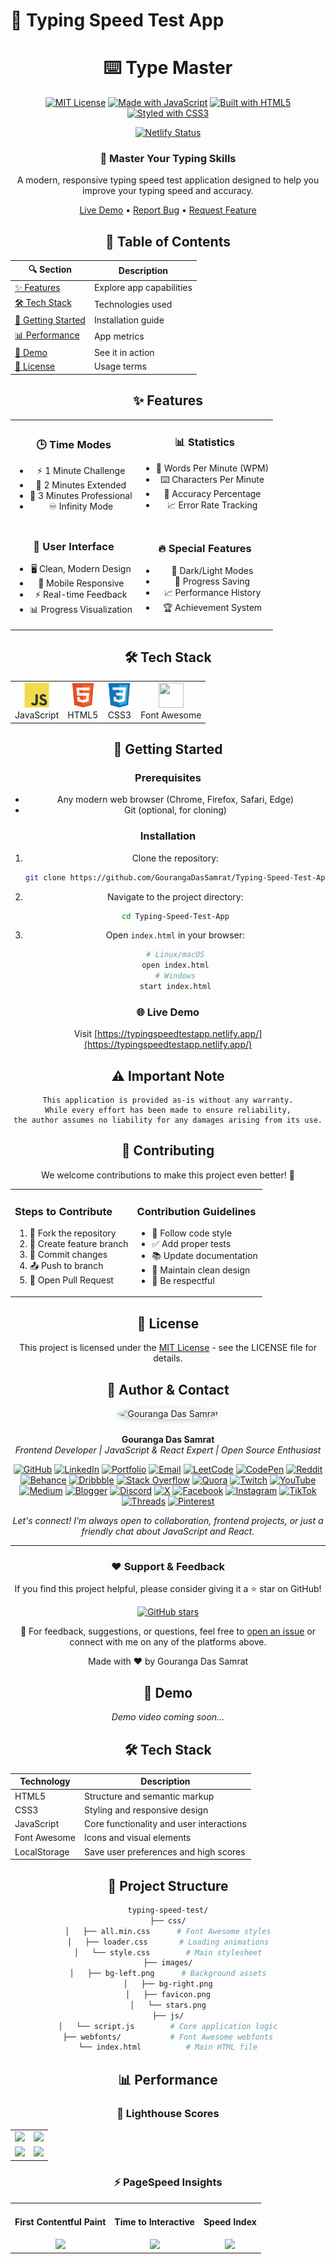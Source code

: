 # 🚀 Typing Speed Test App

<div align="center">

<h1>⌨️ Type Master</h1>

[![MIT License](https://img.shields.io/badge/License-MIT-green.svg?style=for-the-badge)](https://choosealicense.com/licenses/mit/)
[![Made with JavaScript](https://img.shields.io/badge/Made%20with-JavaScript-F7DF1E?style=for-the-badge&logo=javascript&logoColor=black)]()
[![Built with HTML5](https://img.shields.io/badge/Built%20with-HTML5-E34F26?style=for-the-badge&logo=html5&logoColor=white)]()
[![Styled with CSS3](https://img.shields.io/badge/Styled%20with-CSS3-1572B6?style=for-the-badge&logo=css3&logoColor=white)]()

[![Netlify Status](https://api.netlify.com/api/v1/badges/2c45ff27-5bbb-4686-ae28-185a6a86450e/deploy-status)](https://app.netlify.com/sites/typingspeedtestapp/deploys)

### 🎯 Master Your Typing Skills

A modern, responsive typing speed test application designed to help you improve your typing speed and accuracy.

[Live Demo](https://typingspeedtestapp.netlify.app/) • [Report Bug](https://github.com/GourangaDasSamrat/Typing-Speed-Test-App/issues) • [Request Feature](https://github.com/GourangaDasSamrat/Typing-Speed-Test-App/issues)

## 📑 Table of Contents

<div align="center">

| 🔍 Section                              | Description              |
| --------------------------------------- | ------------------------ |
| [✨ Features](#-features)               | Explore app capabilities |
| [🛠️ Tech Stack](#%EF%B8%8F-tech-stack)  | Technologies used        |
| [🚀 Getting Started](#-getting-started) | Installation guide       |
| [📊 Performance](#-performance)         | App metrics              |
| [🎥 Demo](#-demo)                       | See it in action         |
| [📜 License](#-license)                 | Usage terms              |

</div>

## ✨ Features

<div align="center">

<table>
<tr>
<td align="center">
<h3>🕒 Time Modes</h3>

- ⚡ 1 Minute Challenge
- 🏃 2 Minutes Extended
- 🎯 3 Minutes Professional
- ♾️ Infinity Mode
</td>
<td align="center">
<h3>📊 Statistics</h3>

- 📝 Words Per Minute (WPM)
- ⌨️ Characters Per Minute
- 🎯 Accuracy Percentage
- 📈 Error Rate Tracking
</td>
</tr>
<tr>
<td align="center">
<h3>🎨 User Interface</h3>

- 🖥️ Clean, Modern Design
- 📱 Mobile Responsive
- ⚡ Real-time Feedback
- 📊 Progress Visualization
</td>
<td align="center">
<h3>🔥 Special Features</h3>

- 🌙 Dark/Light Modes
- 💾 Progress Saving
- 📈 Performance History
- 🏆 Achievement System
</td>
</tr>
</table>

</div>

## 🛠️ Tech Stack

<div align="center">

<table>
<tr>
<td align="center">
<img src="https://raw.githubusercontent.com/devicons/devicon/master/icons/javascript/javascript-original.svg" width="40" height="40"/><br>
JavaScript
</td>
<td align="center">
<img src="https://raw.githubusercontent.com/devicons/devicon/master/icons/html5/html5-original.svg" width="40" height="40"/><br>
HTML5
</td>
<td align="center">
<img src="https://raw.githubusercontent.com/devicons/devicon/master/icons/css3/css3-original.svg" width="40" height="40"/><br>
CSS3
</td>
<td align="center">
<img src="https://raw.githubusercontent.com/FortAwesome/Font-Awesome/master/svgs/brands/font-awesome.svg" width="40" height="40"/><br>
Font Awesome
</td>
</tr>
</table>

</div>

## 🚀 Getting Started

### Prerequisites

- Any modern web browser (Chrome, Firefox, Safari, Edge)
- Git (optional, for cloning)

### Installation

1. Clone the repository:

   ```bash
   git clone https://github.com/GourangaDasSamrat/Typing-Speed-Test-App.git
   ```

2. Navigate to the project directory:

   ```bash
   cd Typing-Speed-Test-App
   ```

3. Open `index.html` in your browser:
   ```bash
   # Linux/macOS
   open index.html
   # Windows
   start index.html
   ```

### 🌐 Live Demo

Visit [https://typingspeedtestapp.netlify.app/](https://typingspeedtestapp.netlify.app/)

## ⚠️ Important Note

<div align="center">

```
This application is provided as-is without any warranty.
While every effort has been made to ensure reliability,
the author assumes no liability for any damages arising from its use.
```

</div>

## 🤝 Contributing

<div align="center">

We welcome contributions to make this project even better! 🎉

<table>
<tr>
<td>

### Steps to Contribute

1. 🍴 Fork the repository
2. 🔧 Create feature branch
3. 💾 Commit changes
4. 📤 Push to branch
5. 🎯 Open Pull Request

</td>
<td>

### Contribution Guidelines

- 📝 Follow code style
- ✅ Add proper tests
- 📚 Update documentation
- 🎨 Maintain clean design
- 🤝 Be respectful

</td>
</tr>
</table>

</div>

## 📜 License

This project is licensed under the [MIT License](LICENSE) - see the LICENSE file for details.

## 👤 Author & Contact

<p align="center">
  <img src="https://i.postimg.cc/Bnwyx7kh/485760954-644674311798231-1067913994704069438-n.jpg" alt="Gouranga Das Samrat" width="110" style="border-radius:50%;margin-bottom:10px;box-shadow:0 2px 8px #ccc;"/>
</p>

<p align="center">
  <b>Gouranga Das Samrat</b><br>
  <i>Frontend Developer | JavaScript & React Expert | Open Source Enthusiast</i>
</p>

<p align="center">
  <a href="https://github.com/GourangaDasSamrat" title="GitHub"><img src="https://img.shields.io/badge/GitHub-181717?style=for-the-badge&logo=github&logoColor=white" alt="GitHub"></a>
  <a href="https://linkedin.com/in/gouranga-das-samrat" title="LinkedIn"><img src="https://img.shields.io/badge/LinkedIn-0077B5?style=for-the-badge&logo=linkedin&logoColor=white" alt="LinkedIn"></a>
  <a href="https://gourangadas.netlify.app/" title="Portfolio"><img src="https://img.shields.io/badge/Portfolio-FF5722?style=for-the-badge&logo=chrome&logoColor=white" alt="Portfolio"></a>
  <a href="mailto:gouranga.das.khulna@gmail.com" title="Email"><img src="https://img.shields.io/badge/Email-D14836?style=for-the-badge&logo=gmail&logoColor=white" alt="Email"></a>
  <a href="https://leetcode.com/u/gourangadassamrat/" title="LeetCode"><img src="https://img.shields.io/badge/LeetCode-FFA116?style=for-the-badge&logo=leetcode&logoColor=white" alt="LeetCode"></a>
  <a href="https://codepen.io/gouranga-das-samrat" title="CodePen"><img src="https://img.shields.io/badge/CodePen-000000?style=for-the-badge&logo=codepen&logoColor=white" alt="CodePen"></a>
  <a href="https://www.reddit.com/user/Capable-Plantain8709/" title="Reddit"><img src="https://img.shields.io/badge/Reddit-FF4500?style=for-the-badge&logo=reddit&logoColor=white" alt="Reddit"></a>
  <a href="https://www.behance.net/gourangsamrat" title="Behance"><img src="https://img.shields.io/badge/Behance-1769FF?style=for-the-badge&logo=behance&logoColor=white" alt="Behance"></a>
  <a href="https://dribbble.com/gourangadassamrat" title="Dribbble"><img src="https://img.shields.io/badge/Dribbble-EA4C89?style=for-the-badge&logo=dribbble&logoColor=white" alt="Dribbble"></a>
  <a href="https://stackoverflow.com/users/27733996/gouranga-das-samrat?tab=profile" title="Stack Overflow"><img src="https://img.shields.io/badge/Stack%20Overflow-F58025?style=for-the-badge&logo=stackoverflow&logoColor=white" alt="Stack Overflow"></a>
  <a href="https://www.quora.com/profile/Gouranga-Das-Samrat" title="Quora"><img src="https://img.shields.io/badge/Quora-B92B27?style=for-the-badge&logo=quora&logoColor=white" alt="Quora"></a>
  <a href="https://www.twitch.tv/gourangadassamrat" title="Twitch"><img src="https://img.shields.io/badge/Twitch-9146FF?style=for-the-badge&logo=twitch&logoColor=white" alt="Twitch"></a>
  <a href="https://www.youtube.com/@GourangaDasSamrat" title="YouTube"><img src="https://img.shields.io/badge/YouTube-FF0000?style=for-the-badge&logo=youtube&logoColor=white" alt="YouTube"></a>
  <a href="https://medium.com/@gouranga.das.khulna" title="Medium"><img src="https://img.shields.io/badge/Medium-12100E?style=for-the-badge&logo=medium&logoColor=white" alt="Medium"></a>
  <a href="https://gourangadassamrat.blogspot.com/" title="Blogger"><img src="https://img.shields.io/badge/Blogger-FF5722?style=for-the-badge&logo=blogger&logoColor=white" alt="Blogger"></a>
  <a href="https://discord.gg/jnZStfKW7v" title="Discord"><img src="https://img.shields.io/badge/Discord-5865F2?style=for-the-badge&logo=discord&logoColor=white" alt="Discord"></a>
  <a href="https://x.com/gouranga_khulna" title="X"><img src="https://img.shields.io/badge/X-000000?style=for-the-badge&logo=x&logoColor=white" alt="X"></a>
  <a href="https://www.facebook.com/gourangadassamrat" title="Facebook"><img src="https://img.shields.io/badge/Facebook-1877F2?style=for-the-badge&logo=facebook&logoColor=white" alt="Facebook"></a>
  <a href="https://instagram.com/gouranga.das.khulna" title="Instagram"><img src="https://img.shields.io/badge/Instagram-E4405F?style=for-the-badge&logo=instagram&logoColor=white" alt="Instagram"></a>
  <a href="https://www.tiktok.com/@gourangadassamrat" title="TikTok"><img src="https://img.shields.io/badge/TikTok-000000?style=for-the-badge&logo=tiktok&logoColor=white" alt="TikTok"></a>
  <a href="https://www.threads.net/@gouranga.das.khulna" title="Threads"><img src="https://img.shields.io/badge/Threads-000000?style=for-the-badge&logo=threads&logoColor=white" alt="Threads"></a>
  <a href="https://pinterest.com/gourangadaskhulna" title="Pinterest"><img src="https://img.shields.io/badge/Pinterest-E60023?style=for-the-badge&logo=pinterest&logoColor=white" alt="Pinterest"></a>
</p>

<p align="center">
  <i>Let's connect! I'm always open to collaboration, frontend projects, or just a friendly chat about JavaScript and React.</i>
</p>

---

<div align="center">

### ❤️ Support & Feedback

If you find this project helpful, please consider giving it a ⭐ star on GitHub!

[![GitHub stars](https://img.shields.io/github/stars/GourangaDasSamrat/Typing-Speed-Test-App?style=social)](https://github.com/GourangaDasSamrat/Typing-Speed-Test-App/stargazers)

💬 For feedback, suggestions, or questions, feel free to [open an issue](https://github.com/GourangaDasSamrat/Typing-Speed-Test-App/issues/new) or connect with me on any of the platforms above.

<p align="center">Made with ❤️ by Gouranga Das Samrat</p>

</div>

## 🎥 Demo

<div align="center">
  <em>Demo video coming soon...</em>
</div>

## 🛠️ Tech Stack

<div align="center">

| Technology   | Description                              |
| ------------ | ---------------------------------------- |
| HTML5        | Structure and semantic markup            |
| CSS3         | Styling and responsive design            |
| JavaScript   | Core functionality and user interactions |
| Font Awesome | Icons and visual elements                |
| LocalStorage | Save user preferences and high scores    |

</div>

## 📂 Project Structure

```bash
typing-speed-test/
├── css/
│   ├── all.min.css      # Font Awesome styles
│   ├── loader.css       # Loading animations
│   └── style.css        # Main stylesheet
├── images/
│   ├── bg-left.png      # Background assets
│   ├── bg-right.png
│   ├── favicon.png
│   └── stars.png
├── js/
│   └── script.js        # Core application logic
├── webfonts/           # Font Awesome webfonts
└── index.html          # Main HTML file
```

## 📊 Performance

<div align="center">

### 🎯 Lighthouse Scores

<table>
<tr>
<td align="center">
<img src="https://img.shields.io/badge/Performance-98%25-success?style=for-the-badge&logo=lighthouse&logoColor=white"/>
</td>
<td align="center">
<img src="https://img.shields.io/badge/Accessibility-100%25-success?style=for-the-badge&logo=lighthouse&logoColor=white"/>
</td>
</tr>
<tr>
<td align="center">
<img src="https://img.shields.io/badge/Best%20Practices-95%25-success?style=for-the-badge&logo=lighthouse&logoColor=white"/>
</td>
<td align="center">
<img src="https://img.shields.io/badge/SEO-100%25-success?style=for-the-badge&logo=lighthouse&logoColor=white"/>
</td>
</tr>
</table>

### ⚡ PageSpeed Insights

<table>
<tr>
<td align="center">
<h4>First Contentful Paint</h4>
<img src="https://img.shields.io/badge/0.8s-success?style=for-the-badge"/>
</td>
<td align="center">
<h4>Time to Interactive</h4>
<img src="https://img.shields.io/badge/1.2s-success?style=for-the-badge"/>
</td>
<td align="center">
<h4>Speed Index</h4>
<img src="https://img.shields.io/badge/1.0s-success?style=for-the-badge"/>
</td>
</tr>
</table>

</div>
